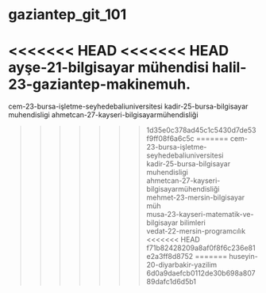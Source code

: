 # gaziantep_git_101

<<<<<<< HEAD
<<<<<<< HEAD
ayşe-21-bilgisayar mühendisi
halil-23-gaziantep-makinemuh.<br>
=======
cem-23-bursa-işletme-seyhedebaliuniversitesi
kadir-25-bursa-bilgisayar muhendisligi
ahmetcan-27-kayseri-bilgisayarmühendisliği
>>>>>>> 1d35e0c378ad45c1c5430d7de53f9ff08f6a6c5c
=======
cem-23-bursa-işletme-seyhedebaliuniversitesi <br>
kadir-25-bursa-bilgisayar muhendisligi <br>
ahmetcan-27-kayseri-bilgisayarmühendisliği <br>
mehmet-23-mersin-bilgisayar müh <br>
musa-23-kayseri-matematik-ve-bilgisayar bilimleri <br>
vedat-22-mersin-programcılık <br>
<<<<<<< HEAD
>>>>>>> f71b82428209a8af0f8f6c236e81e2a3ff8d8752
=======
huseyin-20-diyarbakir-yazilim <br>
>>>>>>> 6d0a9daefcb0112de30b698a80789dafc1d6d5b1
